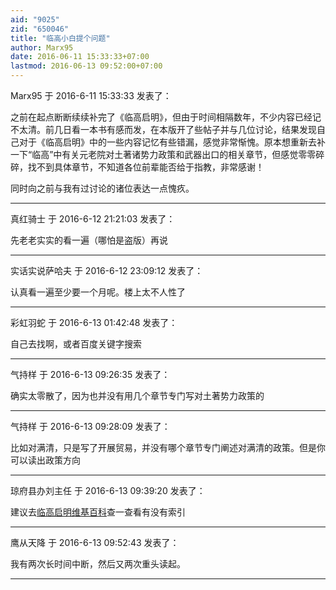 ```yaml
---
aid: "9025"
zid: "650046"
title: "临高小白提个问题"
author: Marx95
date: 2016-06-11 15:33:33+07:00
lastmod: 2016-06-13 09:52:00+07:00
---
```


Marx95 于 2016-6-11 15:33:33 发表了：

之前在起点断断续续补完了《临高启明》，但由于时间相隔数年，不少内容已经记不太清。前几日看一本书有感而发，在本版开了些帖子并与几位讨论，结果发现自己对于《临高启明》中的一些内容记忆有些错漏，感觉非常惭愧。原本想重新去补一下“临高”中有关元老院对土著诸势力政策和武器出口的相关章节，但感觉零零碎碎，找不到具体章节，不知道各位前辈能否给于指教，非常感谢！

同时向之前与我有过讨论的诸位表达一点愧疚。

---

真红骑士 于 2016-6-12 21:21:03 发表了：

先老老实实的看一遍（哪怕是盗版）再说

---

实话实说萨哈夫 于 2016-6-12 23:09:12 发表了：

认真看一遍至少要一个月呢。楼上太不人性了

---

彩虹羽蛇 于 2016-6-13 01:42:48 发表了：

自己去找啊，或者百度关键字搜索

---

气持样 于 2016-6-13 09:26:35 发表了：

确实太零散了，因为也并没有用几个章节专门写对土著势力政策的

---

气持样 于 2016-6-13 09:28:09 发表了：

比如对满清，只是写了开展贸易，并没有哪个章节专门阐述对满清的政策。但是你可以读出政策方向

---

琼府县办刘主任 于 2016-6-13 09:39:20 发表了：

建议去[临高启明维基百科](http://lgqm.huiji.wiki/wiki/%E9%A6%96%E9%A1%B5)查一查看有没有索引

---

鹰从天降 于 2016-6-13 09:52:43 发表了：

我有两次长时间中断，然后又两次重头读起。

---
